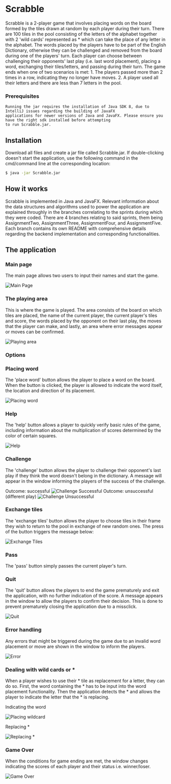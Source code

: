 # Scrabble

Scrabble is a 2-player game that involves placing words on the board formed by the tiles drawn at random by each player during their turn. There are 100 tiles in the pool consisting of the letters of the alphabet together with 2 'wild cards' represented as * which can take the place of any letter in the alphabet.  The words placed by the players have to be part of the English Dictionary, otherwise they can be challenged and removed from the board during one of the players' turn. Each player can choose between challenging their opponents' last play (i.e. last word placement), placing a word, exchanging their tiles/letters, and passing during their turn. The game ends when one of two scenarios is met:
    1. The players passed more than 2 times in a row, indicating they no longer have moves.
    2. A player used all their letters and there are less than 7 letters in the pool.

### Prerequisites
    Running the jar requires the installation of Java SDK 8, due to IntelliJ issues regarding the building of JavaFX 
    applications for newer versions of Java and JavaFX. Please ensure you have the right sdk installed before attempting
    to run Scrabble.jar.

## Installation

Download all files and create a jar file called Scrabble.jar. If double-clicking doesn't start the application, use the following 
command in the cmd/command line at the corresponding location:

```bash 
$ java -jar Scrabble.jar
```

## How it works

Scrabble is implemented in Java and JavaFX. Relevant information about the data structures and algorithms used to power the application are explained throughly in the branches correlating to the sprints during which they were coded. There are 4 branches relating to said sprints, them being AssignmentTwo, AssignmentThree, AssignmentFour, and AssignmentFive. Each branch contains its own README with comprehensive details regarding the backend implementation and corresponding functionalities.


## The application

### Main page
The main page allows two users to input their names and start the game.

![Main Page](https://github.com/Dmi3D/Scrabble/blob/master/src/img/mainmenu.PNG?raw=true)

### The playing area
This is where the game is played. The area consists of the board on which tiles are placed, the name of the current player, the current player's tiles and score, the words placed by the opponent on their last play, the moves that the player can make, and lastly, an area where error messages appear or moves can be confirmed.

![Playing area](https://github.com/Dmi3D/Scrabble/blob/master/src/img/playingarea.PNG?raw=true)

### Options
### Placing word
The 'place word' button allows the player to place a word on the board. When the button is clicked, the player is allowed to indicate the word itself, the location and direction of its placement.

![Placing word](https://github.com/Dmi3D/Scrabble/blob/master/src/img/placingword.PNG?raw=true)

### Help 
The 'help' button allows a player to quickly verify basic rules of the game, including information about the multiplication of scores determined by the color of certain squares.

![Help](https://github.com/Dmi3D/Scrabble/blob/master/src/img/help.PNG?raw=true)

### Challenge
The 'challenge' button allows the player to challenge their opponent's last play if they think the word doesn't belong in the dictionary. A message will appear in the window informing the players of the success of the challenge.

Outcome: successful
![Challenge Successful](https://github.com/Dmi3D/Scrabble/blob/master/src/img/challenge-successful.PNG?raw=true)
Outcome: unsuccessful (different play)
![Challenge Unsuccessful](https://github.com/Dmi3D/Scrabble/blob/master/src/img/challenge-unsuccessful.PNG?raw=true)

### Exchange tiles
The 'exchange tiles' button allows the player to choose tiles in their frame they wish to return to the pool in exchange of new random ones. The press of the button triggers the message below:

![Exchange Tiles](https://github.com/Dmi3D/Scrabble/blob/master/src/img/exchange.PNG?raw=true)

### Pass
The 'pass' button simply passes the current player's turn.

### Quit
The 'quit' button allows the players to end the game prematurely and exit the application, with no further indication of the score. A message appears in the window to allow the players to confirm their decision. This is done to prevent prematurely closing the application due to a missclick.

![Quit](https://github.com/Dmi3D/Scrabble/blob/master/src/img/quit.PNG?raw=true)

### Error handling
Any errors that might be triggered during the game due to an invalid word placement or move are shown in the window to inform the players.

![Error](https://github.com/Dmi3D/Scrabble/blob/master/src/img/errorhandling.PNG?raw=true)


### Dealing with wild cards or *
When a player wishes to use their * tile as replacement for a letter, they can do so. First, the word containing the * has to be input into the word placement functionality. Then the application detects the * and allows the player to indicate the letter that the * is replacing.

Indicating the word

![Placing wildcard](https://github.com/Dmi3D/Scrabble/blob/master/src/img/placing-wildcard.PNG?raw=true)

Replacing *

![Replacing *](https://github.com/Dmi3D/Scrabble/blob/master/src/img/placing-wildcard-handling.PNG?raw=true)

### Game Over
When the conditions for game ending are met, the window changes indicating the scores of each player and their status i.e. winner/loser.

![Game Over](https://github.com/Dmi3D/Scrabble/blob/master/src/img/gameover.PNG?raw=true)

